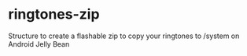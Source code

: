 ringtones-zip
=============

Structure to create a flashable zip to copy your ringtones to /system on Android Jelly Bean 
